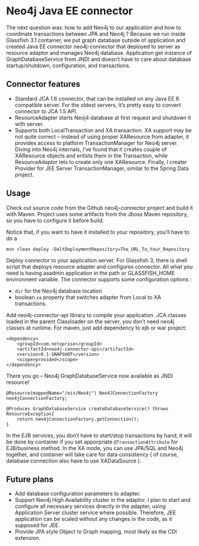 Neo4j Java EE connector 
=======================

The next question was: how to add Neo4j to our application and how to coordinate transactions between JPA and Neo4j ? Because we run inside Glassfish 3.1 container, we put graph database outside of application and created Java EE connector neo4j-connector that deployed to server as resource adaptor and manages Neo4j database. Application get instance of GraphDatabaseService from JNDI and doesn’t have to care about database startup/shutdown, configuration, and transactions.

Connector features
------------------

* Standard JCA 1.6 connector, that can be installed on any Java EE 6 compatible server. For the oldest servers, It’s pretty easy to convert connector to JCA 1.5 API.
* ResourceAdapter starts Neoj4 database at first request and shutdown it with server.
* Supports both LocalTransaction and XA transaction. XA support may be not quite correct – instead of using proper XAResource from adapter, it provides access to platform TransactionManager for Neo4j server. Diving into Neo4j internals, I’ve found that it creates couple of XAResource objects and enlists them in the Transaction, while ResourceAdaptor lets to create only one XAResource. Finally, I creater Provider for JEE Server TransactionManager, similar to the Spring Data project.

Usage
-----

Check out source code from the Github neo4j-connector project and build it with Maven. Project uses some artifacts from the Jboss Maven repository, so you have to configure it before build.

Notice that, if you want to have it installed to your repository, you'll have to do a 

    mvn clean deploy -DaltDeploymentRepository=The_URL_To_Your_Repository

Deploy connector to your application server. For Glassfish 3, there is shell script that deploys resource adapter and configures connector. All what you need is having asadmin application in the path or GLASSFISH_HOME environment variable. The connector supports some configuration options :

* `dir` for the Neo4j database location 
* boolean `xa` property that switches adapter from Local to XA transactions.

Add neo4j-connector-api library to compile your application. JCA classes loaded in the parent Classloader on the server, you don’t need neo4j classes at runtime. For maven, just add dependency to ejb or war project:

	<dependency>
		<groupId>com.netoprise</groupId>
		<artifactId>neo4j-connector-api</artifactId>
		<version>0.1-SNAPSHOT</version>
		<scope>provided</scope>
	</dependency>



There you go – Neo4j GraphDatabaseService now available as JNDI resource!

	@Resource(mappedName="/eis/Neo4j") Neo4JConnectionFactory neo4jConnectionFactory;
	 
	@Produces GraphDatabaseService createDatabaseService() throws ResourceException{
		return neo4jConnectionFactory.getConnection();
	}



In the EJB services, you don’t have to start/stop transactions by hand, it will be done by container if you set apporpriate `@TransactionAttribute` for EJB/business method.
In the XA mode, you can use JPA/SQL and Neo4j together, and container will take care for data consistency ( of course, database connection also have to use XADataSource ).

Future plans
------------

* Add database configuration parameters to adapter.
* Support Neo4j High Availability cluster in the adaptor. I plan to start and configure all necessary services directly in the adapter, using Application Server cluster service where possible. Therefore, JEE application can be scaled without any changes in the code, as it supposed for JEE.
* Provide JPA style Object to Graph mapping, most likely as the CDI extension.